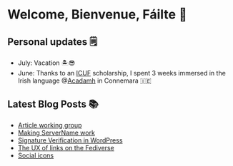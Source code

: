 # Welcome, Bienvenue, Fáilte 👋

## Personal updates 🗒
- July: Vacation 🏝😎
- June: Thanks to an [ICUF](https://www.icuf.ie/) scholarship, I spent 3 weeks immersed in the Irish language @[Acadamh](https://www.acadamh.ie/) in Connemara 🇮🇪


## Latest Blog Posts 📚
<!-- BLOG-POST-LIST:START -->
- [Article working group](https://mediaformat.org/wordress-activitypub/article-working-group/?utm_source=rss&utm_medium=rss&utm_campaign=article-working-group)
- [Making ServerName work](https://mediaformat.org/fediverse/making-servername-work/?utm_source=rss&utm_medium=rss&utm_campaign=making-servername-work)
- [Signature Verification in WordPress](https://mediaformat.org/wordress-activitypub/signature-verification-in-wordpress/?utm_source=rss&utm_medium=rss&utm_campaign=signature-verification-in-wordpress)
- [The UX of links on the Fediverse](https://mediaformat.org/fediverse/the-ux-of-links-on-the-fediverse/?utm_source=rss&utm_medium=rss&utm_campaign=the-ux-of-links-on-the-fediverse)
- [Social icons](https://mediaformat.org/fediverse/social-icons/?utm_source=rss&utm_medium=rss&utm_campaign=social-icons)
<!-- BLOG-POST-LIST:END -->
